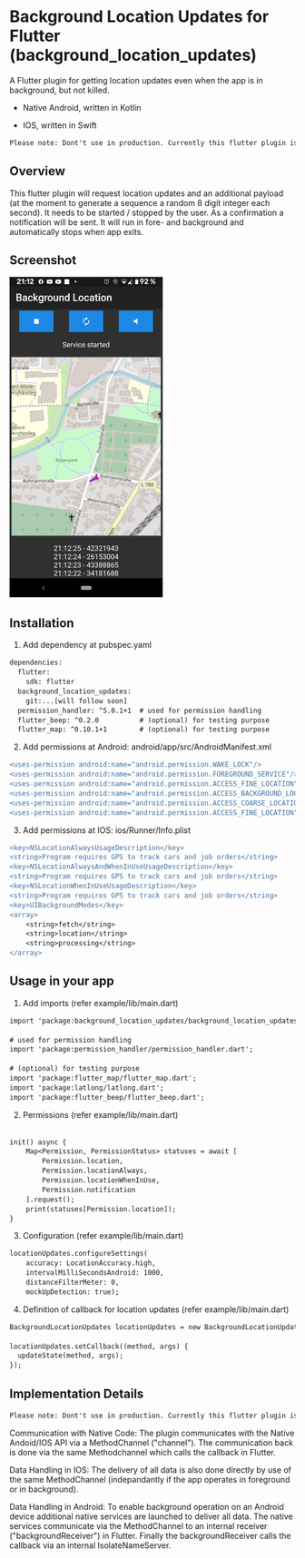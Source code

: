 # Background Location Updates for Flutter (background_location_updates)

A Flutter plugin for getting location updates even when the app is in background, but not killed.

- Native Android, written in Kotlin

- IOS, written in Swift

```diff
Please note: Dont't use in production. Currently this flutter plugin is under construction.
```

## Overview
This flutter plugin will request location updates and an additional payload (at the moment to generate a sequence a random 8 digit integer each second). It needs to be started / stopped by the user. As a confirmation a notification will be sent. It will run in fore- and background and automatically stops when app exits.

## Screenshot
<img src="https://github.com/fre391/background_location_updates/blob/master/imgs/screenshot.png" width="270" height="565"> 


## Installation 

1. Add dependency at pubspec.yaml
```diff
dependencies:
  flutter:
    sdk: flutter
  background_location_updates:
    git:...[will follow soon]
  permission_handler: ^5.0.1+1  # used for permission handling
  flutter_beep: ^0.2.0          # (optional) for testing purpose
  flutter_map: ^0.10.1+1        # (optional) for testing purpose
```

2. Add permissions at Android: android/app/src/AndroidManifest.xml
```diff
<uses-permission android:name="android.permission.WAKE_LOCK"/>
<uses-permission android:name="android.permission.FOREGROUND_SERVICE"/>
<uses-permission android:name="android.permission.ACCESS_FINE_LOCATION" />
<uses-permission android:name="android.permission.ACCESS_BACKGROUND_LOCATION" />
<uses-permission android:name="android.permission.ACCESS_COARSE_LOCATION" />
<uses-permission android:name="android.permission.ACCESS_FINE_LOCATION" />
```

3. Add permissions at IOS:  ios/Runner/Info.plist
```diff
<key>NSLocationAlwaysUsageDescription</key>
<string>Program requires GPS to track cars and job orders</string>
<key>NSLocationAlwaysAndWhenInUseUsageDescription</key>
<string>Program requires GPS to track cars and job orders</string>
<key>NSLocationWhenInUseUsageDescription</key>
<string>Program requires GPS to track cars and job orders</string>
<key>UIBackgroundModes</key>
<array>
    <string>fetch</string>
    <string>location</string>
    <string>processing</string>
</array>
```

## Usage in your app

1. Add imports (refer example/lib/main.dart)
```diff
import 'package:background_location_updates/background_location_updates.dart';

# used for permission handling
import 'package:permission_handler/permission_handler.dart'; 

# (optional) for testing purpose
import 'package:flutter_map/flutter_map.dart';
import 'package:latlong/latlong.dart';
import 'package:flutter_beep/flutter_beep.dart';

```

2. Permissions (refer example/lib/main.dart)
```diff

init() async {
    Map<Permission, PermissionStatus> statuses = await [
        Permission.location,
        Permission.locationAlways,
        Permission.locationWhenInUse,
        Permission.notification
    ].request();
    print(statuses[Permission.location]);
}
```

3. Configuration (refer example/lib/main.dart)

```diff
locationUpdates.configureSettings(
    accuracy: LocationAccuracy.high,
    intervalMilliSecondsAndroid: 1000,
    distanceFilterMeter: 0,
    mockUpDetection: true);
```

4. Definition of callback for location updates (refer example/lib/main.dart)
```diff
BackgroundLocationUpdates locationUpdates = new BackgroundLocationUpdates();

locationUpdates.setCallback((method, args) {
  updateState(method, args);
});

```


## Implementation Details

```diff
Please note: Dont't use in production. Currently this flutter plugin is under construction.
```

Communication with Native Code:
The plugin communicates with the Native Andoid/IOS API via a MethodChannel ("channel"). 
The communication back is done via the same Methodchannel which calls the callback in Flutter.

Data Handling in IOS:
The delivery of all data is also done directly by use of the same MethodChannel (indepandantly if the app operates in foreground or in background).

Data Handling in Android:
To enable background operation on an Android device additional native services are launched to deliver all data. The native services communicate via the MethodChannel to an internal receiver ("backgroundReceiver") in Flutter. Finally the backgroundReceiver calls the callback via an internal IsolateNameServer.